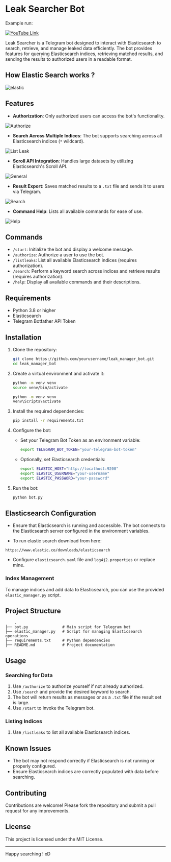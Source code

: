 # Leak Searcher Bot

Example run:

[![YouTube Link](https://img.youtube.com/vi/pyetHSV5Wn8/0.jpg)](https://www.youtube.com/watch?v=pyetHSV5Wn8)

Leak Searcher is a Telegram bot designed to interact with Elasticsearch to search, retrieve, and manage leaked data efficiently. The bot provides features for querying Elasticsearch indices, retrieving matched results, and sending the results to authorized users in a readable format.

## How Elastic Search works ?

![elastic](./assets/elastic.png)

## Features

- **Authorization**: Only authorized users can access the bot's functionality.

![Authorize](./assets/authorize.png)

- **Search Across Multiple Indices**: The bot supports searching across all Elasticsearch indices (`*` wildcard).

![List Leak](./assets/listleaks.png)

- **Scroll API Integration**: Handles large datasets by utilizing Elasticsearch's Scroll API.

![General](./assets/general.png)

- **Result Export**: Saves matched results to a `.txt` file and sends it to users via Telegram.

![Search](./assets/search.png)

- **Command Help**: Lists all available commands for ease of use.

![Help](./assets/help.png)

## Commands

- `/start`: Initialize the bot and display a welcome message.
- `/authorize`: Authorize a user to use the bot.
- `/listleaks`: List all available Elasticsearch indices (requires authorization).
- `/search`: Perform a keyword search across indices and retrieve results (requires authorization).
- `/help`: Display all available commands and their descriptions.

## Requirements

- Python 3.8 or higher
- Elasticsearch
- Telegram Botfather API Token

## Installation

1. Clone the repository:
   ```bash
   git clone https://github.com/yourusername/leak_manager_bot.git
   cd leak_manager_bot
   ```

2. Create a virtual environment and activate it:
   ```bash
   python -m venv venv
   source venv/bin/activate
   ```

   ```bash
   python -m venv venv
   venv\Scripts\activate
   ```

3. Install the required dependencies:
   ```bash
   pip install -r requirements.txt
   ```

4. Configure the bot:

   - Set your Telegram Bot Token as an environment variable:
     ```bash
     export TELEGRAM_BOT_TOKEN="your-telegram-bot-token"
     ```
   - Optionally, set Elasticsearch credentials:
     ```bash
     export ELASTIC_HOST="http://localhost:9200"
     export ELASTIC_USERNAME="your-username"
     export ELASTIC_PASSWORD="your-password"
     ```

5. Run the bot:

   ```bash
   python bot.py
   ```

## Elasticsearch Configuration

- Ensure that Elasticsearch is running and accessible. The bot connects to the Elasticsearch server configured in the environment variables.

- To run elastic search download from here: 

```
https://www.elastic.co/downloads/elasticsearch
```

- Configure `elasticsearch.yaml` file and `log4j2.properties` or replace mine.

### Index Management

To manage indices and add data to Elasticsearch, you can use the provided `elastic_manager.py` script.

## Project Structure

```
    .
├── bot.py               # Main script for Telegram bot
├── elastic_manager.py   # Script for managing Elasticsearch operations
├── requirements.txt     # Python dependencies
├── README.md            # Project documentation

```

## Usage

### Searching for Data
1. Use `/authorize` to authorize yourself if not already authorized.
2. Use `/search` and provide the desired keyword to search.
3. The bot will return results as messages or as a `.txt` file if the result set is large.
4. Use `/start` to invoke the Telegram bot.

### Listing Indices
1. Use `/listleaks` to list all available Elasticsearch indices.

## Known Issues

- The bot may not respond correctly if Elasticsearch is not running or properly configured.
- Ensure Elasticsearch indices are correctly populated with data before searching.

## Contributing

Contributions are welcome! Please fork the repository and submit a pull request for any improvements.

## License

This project is licensed under the MIT License.

---

Happy searching ! xD